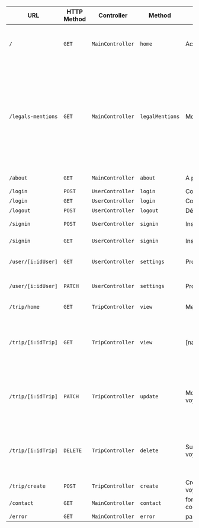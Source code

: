 | URL | HTTP Method | Controller | Method | Title | Content | Comment |
|--|--|--|--|--|--|--|
| `/` | `GET` | `MainController` | `home` | Accueil | Presentation and fonctionalities of the application | - |
| `/legals-mentions` | `GET` | `MainController` | `legalMentions` | Mentions légales | A long text which is never read, Privacy policies, Abuse or complaints contact information, Terms and conditions of use, Copyrights notice |  |
| `/about` | `GET` | `MainController` | `about` | A propos | About the team | - |
| `/login` | `POST` | `UserController` | `login` | Connexion | User loging | - |
| `/login` | `GET` | `UserController` | `login` | Connexion | User loging | - |
| `/logout` | `POST` | `UserController` | `logout` | Déconnexion | User logout | - |
| `/signin` | `POST` | `UserController` | `signin` | Inscription | User inscription | - |
| `/signin` | `GET` | `UserController` | `signin` | Inscription | User inscription | - |
| `/user/[i:idUser]` | `GET` | `UserController` | `settings` | Profil Utilisateur | User profil | idUser is the id of the user |
| `/user/[i:idUser]` | `PATCH` | `UserController` | `settings` | Profil Utilisateur | User profil | idUser is the id of the user |
| `/trip/home` | `GET` | `TripController` | `view` | Mes Voyages | list of user's trips | - |
| `/trip/[i:idTrip]` | `GET` | `TripController` | `view` | [name:nameTrip] | Trip Informations | idTrip is the id of the trip, nameTrip is the name of the trip|
| `/trip/[i:idTrip]` | `PATCH` | `TripController` | `update` | Modification du voyage | Trip Update | idTrip is the id of the trip, nameTrip is the name of the trip|
| `/trip/[i:idTrip]` | `DELETE` | `TripController` | `delete` | Suppression du voyage | Trip Delete | idTrip is the id of the trip, nameTrip is the name of the trip|
| `/trip/create` | `POST` | `TripController` | `create` | Creation du voyage | Trip Creation | - |
| `/contact` | `GET` | `MainController` | `contact` | formulaire de contact | contact form | - |
| `/error` | `GET` | `MainController` | `error` | page d'erreur | error page | - |
